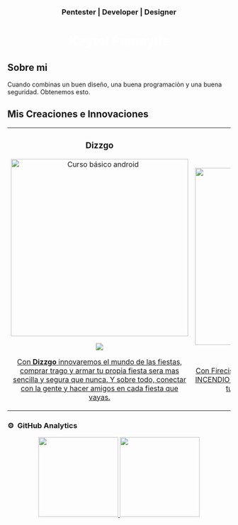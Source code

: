 <div align="center">
  <h3 align="center" style="">Pentester | Developer | Designer</h3>
  <h1 align="center" style="color: #ffffff; font-weight:900">Keytel Pumaylle</h1>
</div>

## Sobre mi
Cuando combinas un buen diseño, una buena programaciòn y una buena seguridad. Obtenemos esto.
<br>

## Mis Creaciones e Innovaciones
<table>
  <tr>
    <td width="50%">
    <h3 align="center">Dizzgo</h3>
    <div align="center">
        <a href="https://github.com/keytelpumaylle/dizzgo" target="_blank"><img src="https://i.imgur.com/yv8s9WN.png" width="400" alt="Curso básico android"></a>
      <p>
      <a href="https://github.com/keytelpumaylle/dizzgo" target="_blank">
      <img src="https://img.shields.io/badge/VER%20DISE%C3%91O-9FEF00?style=for-the-badge&logo=krita&logoColor=black"
      </a>
      </p>
      <p>Con <strong>Dizzgo</strong> innovaremos el mundo de las fiestas, comprar trago y armar tu propia fiesta sera mas sencilla y segura que nunca. Y sobre todo, conectar con la gente y hacer amigos en cada fiesta que vayas.</p>
    </div>
                                                                                      
<td width="50%">
<h3 align="center">Firecise</h3>
<div align="center">
<a href="https://github.com/ArisGuimera/Android-Expert" target="_blank"><img src="https://i.imgur.com/Jji0CIE.jpg" width="400" alt="Curso básico android"></a>
<p>
<a href="https://github.com/ArisGuimera/Android-Expert" target="_blank">
<img src="https://img.shields.io/badge/VER%20DISE%C3%91O-9FEF00?style=for-the-badge&logo=krita&logoColor=black"
</a>
</p>
<p>Con Firecise te notificaremos atu celular si hay algun INCENDIO cerca de ti; para que puedas salvaguardar tu vida y las de tus seres queridos.</p>
</div>
  
</table>                                                                                 

### ⚙️ &nbsp;GitHub Analytics

<p align="center">
<a href="https://github.com/keytelpumaylle">
  <img height="180em" src="https://github-readme-stats-eight-theta.vercel.app/api?username=ArisGuimera&show_icons=true&theme=algolia&include_all_commits=true&count_private=true"/>
  <img height="180em" src="https://github-readme-stats-eight-theta.vercel.app/api/top-langs/?username=ArisGuimera&layout=compact&langs_count=8&theme=algolia"/>
</a>
</p>
